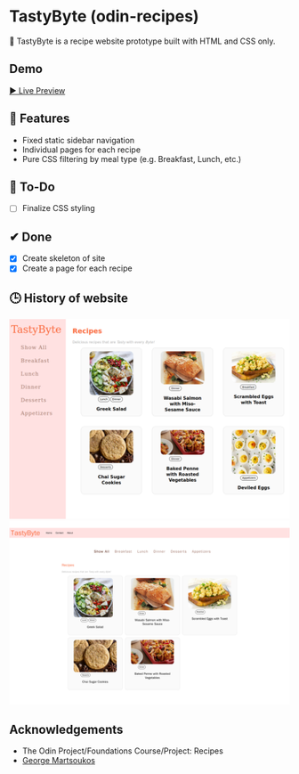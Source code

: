 # TastyByte (odin-recipes)
:spaghetti: TastyByte is a recipe website prototype built with HTML and CSS only.

## Demo
[▶ Live Preview](https://c-anth.github.io/odin-recipes/)

## 🚀 Features
- Fixed static sidebar navigation
- Individual pages for each recipe
- Pure CSS filtering by meal type (e.g. Breakfast, Lunch, etc.)



## 🔨 To-Do
- [ ] Finalize CSS styling


## ✔ Done
- [x] Create skeleton of site
- [x] Create a page for each recipe

## 🕒 History of website
![App Screenshot](/img/TastyByte-v2.png?raw=true "Current Version")
![V1 Screenshot](/img/TastyByte-v1.png?raw=true "Original Concept")

## Acknowledgements
- The Odin Project/Foundations Course/Project: Recipes
- [George Martsoukos](https://webdesign.tutsplus.com/how-to-build-a-filtering-component-in-pure-css--cms-33111t)

